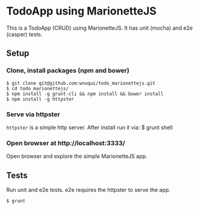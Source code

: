 # TodoApp using MarionetteJS

This is a TodoApp (CRUD) using MarionetteJS. It has unit (mocha) and e2e (casper) tests.

## Setup

### Clone, install packages (npm and bower)
    $ git clone git@github.com:wnuqui/todo_marionettejs.git
    $ cd todo_marionettejs/
    $ npm install -g grunt-cli && npm install && bower install
    $ npm install -g httpster

### Serve via httpster
`httpster` is a simple http server. After install run it via:
    $ grunt shell

### Open browser at http://localhost:3333/

Open browser and explore the simple MarionetteJS app.

## Tests

Run unit and e2e tests. e2e requires the httpster to serve the app.

    $ grunt
